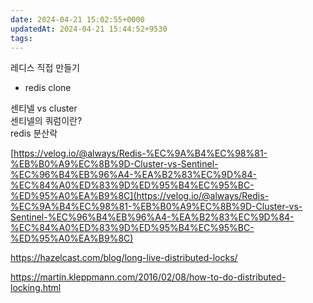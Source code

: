 ```yaml
---
date: 2024-04-21 15:02:55+0000
updatedAt: 2024-04-21 15:44:52+9530
tags: 
---
```

레디스 직접 만들기
- redis clone

센티넬 vs cluster  
센티넬의 쿼럼이란?  
redis 분산락

[https://velog.io/@always/Redis-%EC%9A%B4%EC%98%81-%EB%B0%A9%EC%8B%9D-Cluster-vs-Sentinel-%EC%96%B4%EB%96%A4-%EA%B2%83%EC%9D%84-%EC%84%A0%ED%83%9D%ED%95%B4%EC%95%BC-%ED%95%A0%EA%B9%8C](https://velog.io/@always/Redis-%EC%9A%B4%EC%98%81-%EB%B0%A9%EC%8B%9D-Cluster-vs-Sentinel-%EC%96%B4%EB%96%A4-%EA%B2%83%EC%9D%84-%EC%84%A0%ED%83%9D%ED%95%B4%EC%95%BC-%ED%95%A0%EA%B9%8C)


https://hazelcast.com/blog/long-live-distributed-locks/

https://martin.kleppmann.com/2016/02/08/how-to-do-distributed-locking.html